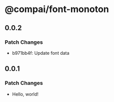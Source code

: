 # @compai/font-monoton

## 0.0.2

### Patch Changes

- b971bb4f: Update font data

## 0.0.1

### Patch Changes

- Hello, world!
